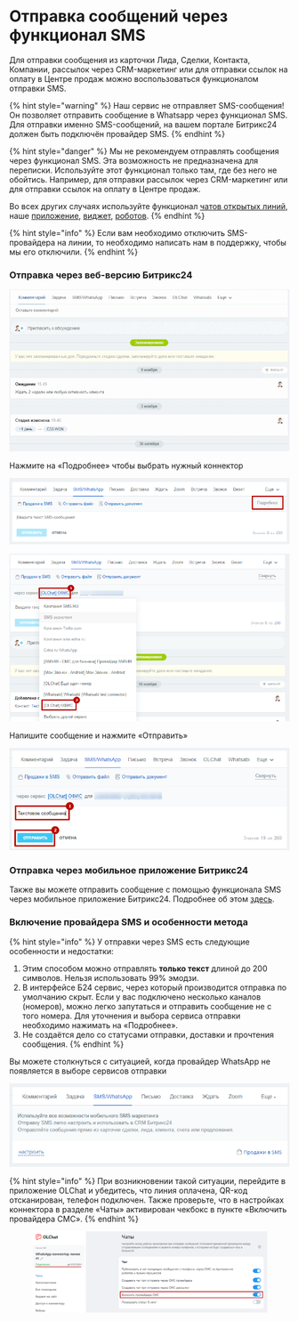 # Отправка сообщений через функционал SMS

Для отправки сообщения из карточки Лида, Сделки, Контакта, Компании, рассылок через CRM-маркетинг или для отправки ссылок на оплату в Центре продаж можно воспользоваться функционалом отправки SMS.

{% hint style="warning" %}
Наш сервис не отправляет SMS-сообщения! Он позволяет отправить сообщение в Whatsapp через функционал SMS. Для отправки именно SMS-сообщений, на вашем портале Битрикс24 должен быть подключён провайдер SMS.
{% endhint %}

{% hint style="danger" %}
Мы не рекомендуем отправлять сообщения через функционал SMS. Эта возможность не предназначена для переписки. Используйте этот функционал только там, где без него не обойтись. Например, для отправки рассылок через CRM-маркетинг или для отправки ссылок на оплату в Центре продаж.

Во всех других случаях используйте функционал [чатов открытых линий](./), наше [приложение](kak-napisat-pervym-cherez-prilozhenie-olchat-v-kartochke.md), [виджет](../vidzhety-v-kartochke-crm/), [роботов](../../roboty-i-aktiviti/roboty/).
{% endhint %}

{% hint style="info" %}
Если вам необходимо отключить SMS-провайдера на линии, то необходимо написать нам в поддержку, чтобы мы его отключили.&#x20;
{% endhint %}

### Отправка через веб-версию Битрикс24

![](../../.gitbook/assets/h3Dd2AEc56.gif)

Нажмите на «Подробнее» чтобы выбрать нужный коннектор

![](<../../.gitbook/assets/image (52).png>)

![](<../../.gitbook/assets/image (674).png>)

Напишите сообщение и нажмите «Отправить»

![](<../../.gitbook/assets/image (677).png>)

### Отправка через мобильное приложение Битрикс24

Также вы можете отправить сообщение с помощью функционала SMS через мобильное приложение Битрикс24. Подробнее об этом [здесь](https://docs.olchat.io/ispolzovanie/poluchenie-i-otpravka-soobshenii/otpravka-soobshenii-iz-mobilnogo-prilozheniya-bitriks24#otpravka-cherez-funkcional-sms).

### Включение провайдера SMS и особенности метода

{% hint style="info" %}
У отправки через SMS есть следующие особенности и недостатки:

1. Этим способом можно отправлять **только текст** длиной до 200 символов. Нельзя использовать 99% эмодзи.
2. В интерфейсе Б24 сервис, через который производится отправка по умолчанию скрыт. Если у вас подключено несколько каналов (номеров), можно легко запутаться и отправить сообщение не с того номера. Для уточнения и выбора  сервиса отправки необходимо нажимать на «Подробнее».
3. Не создаётся дело со статусами отправки, доставки и прочтения сообщения.
{% endhint %}

Вы можете столкнуться с ситуацией, когда провайдер WhatsApp не появляется в выборе сервисов отправки

![](<../../.gitbook/assets/image (370).png>)

{% hint style="info" %}
При возникновении такой ситуации, перейдите в приложение OLChat и убедитесь, что линия оплачена, QR-код отсканирован, телефон подключен. Также проверьте, что в настройках коннектора в разделе «Чаты» активирован чекбокс в пункте «Включить провайдера СМС».
{% endhint %}

<figure><img src="../../.gitbook/assets/image (1035).png" alt=""><figcaption></figcaption></figure>
